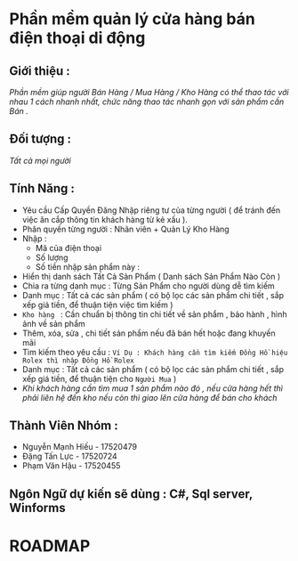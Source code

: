 # Phần mềm quản lý cửa hàng bán điện thoại di động
## Giới thiệu :
*Phần mềm giúp người Bán Hàng / Mua Hàng / Kho Hàng có thể thao tác với nhau 1 cách nhanh nhất, chức năng thao tác nhanh gọn với sản phẩm cần Bán .* 
## Đối tượng : 
*Tất cả mọi người*
## Tính Năng : 
* Yêu cầu Cấp Quyền Đăng Nhập riêng tư của từng người ( để tránh đến việc ăn cắp thông tin khách hàng từ kẻ xấu ).
* Phân quyền từng người : Nhân viên + Quản Lý Kho Hàng 
* Nhập : 
    + Mã của điện thoại
    + Số lượng
    + Số tiền nhập sản phẩm này : 
* Hiển thị danh sách Tất Cả Sản Phẩm ( Danh sách Sản Phẩm Nào Còn )
* Chia ra từng danh mục : Từng Sản Phẩm cho người dùng dễ tìm kiếm
* Danh mục : Tất cả các sản phẩm ( có bộ lọc các sản phẩm chi tiết , sắp xếp giá tiền, để thuận tiện  việc tìm kiếm )
* `Kho hàng ` : Cần chuẩn bị thông tin chi tiết về sản phẩm , bảo hành , hình ảnh về sản phẩm
* Thêm, xóa, sửa , chi tiết sản phẩm nếu đã bán hết hoặc đang khuyến mãi
* Tìm kiếm theo yêu cầu : `Ví Dụ : Khách hàng cần tìm kiếm Đồng Hồ hiệu Rolex thì nhập Đồng Hồ Rolex`
* Danh mục : Tất cả các sản phẩm ( có bộ lọc các sản phẩm chi tiết , sắp xếp giá tiền, để thuận tiện cho `Người Mua` )
* *Khi khách hàng cần tìm mua 1 sản phẩm nào đó , nếu cửa hàng hết thì phải liên hệ đến kho nếu còn thì giao lên cửa hàng để bán cho khách*
## Thành Viên Nhóm : 
+ Nguyễn Mạnh Hiếu - 17520479
+ Đặng Tấn Lực - 17520724
+ Phạm Văn Hậu - 17520455
## Ngôn Ngữ dự kiến sẽ dùng  : C#, Sql server, Winforms
# ROADMAP

